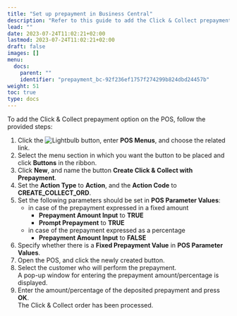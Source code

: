 ```yaml
---
title: "Set up prepayment in Business Central"
description: "Refer to this guide to add the Click & Collect prepayment option on the POS."
lead: ""
date: 2023-07-24T11:02:21+02:00
lastmod: 2023-07-24T11:02:21+02:00
draft: false
images: []
menu:
  docs:
    parent: ""
    identifier: "prepayment_bc-92f236ef1757f274299b824dbd24457b"
weight: 51
toc: true
type: docs
---
```


To add the Click & Collect prepayment option on the POS, follow the provided steps:

1. Click the ![Lightbulb](Lightbulb_icon.PNG) button, enter **POS Menus**, and choose the related link.    
2. Select the menu section in which you want the button to be placed and click **Buttons** in the ribbon.
3. Click **New**, and name the button **Create Click & Collect with Prepayment**.
4. Set the **Action Type** to **Action**, and the **Action Code** to **CREATE_COLLECT_ORD**.
5. Set the following parameters should be set in **POS Parameter Values**:
   - in case of the prepayment expressed in a fixed amount
     - **Prepayment Amount Input** to **TRUE**
     - **Prompt Prepayment** to **TRUE**
   - in case of the prepayment expressed as a percentage
     - **Prepayment Amount Input** to **FALSE**
6. Specify whether there is a **Fixed Prepayment Value** in **POS Parameter Values**.
7. Open the POS, and click the newly created button.     
8. Select the customer who will perform the prepayment.    
   A pop-up window for entering the prepayment amount/percentage is displayed.
9. Enter the amount/percentage of the deposited prepayment and press **OK**.    
    The Click & Collect order has been processed.